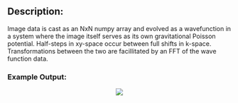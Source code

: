 ## Description:
Image data is cast as an NxN numpy array and evolved as a wavefunction in a system where the image itself serves as its own gravitational Poisson potential. Half-steps in xy-space occur between full shifts in k-space. Transformations between the two are facillitated by an FFT of the wave function data. 


### Example Output:
<p align="center">
  <img src="https://github.com/rp-mullen/quantum-image-evolver/blob/main/main.gif"/>
</p>


